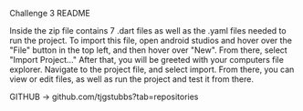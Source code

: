 Challenge 3 README

Inside the zip file contains 7 .dart files as well as the .yaml files needed to run the project. To import this file, open android studios and hover over the "File" button in the top left, and then hover over "New".
 From there, select "Import Project..." After that, you will be greeted with your computers file explorer. Navigate to the project file, and select import. From there,
 you can view or edit files, as well as run the project and test it from there.

 GITHUB -> github.com/tjgstubbs?tab=repositories